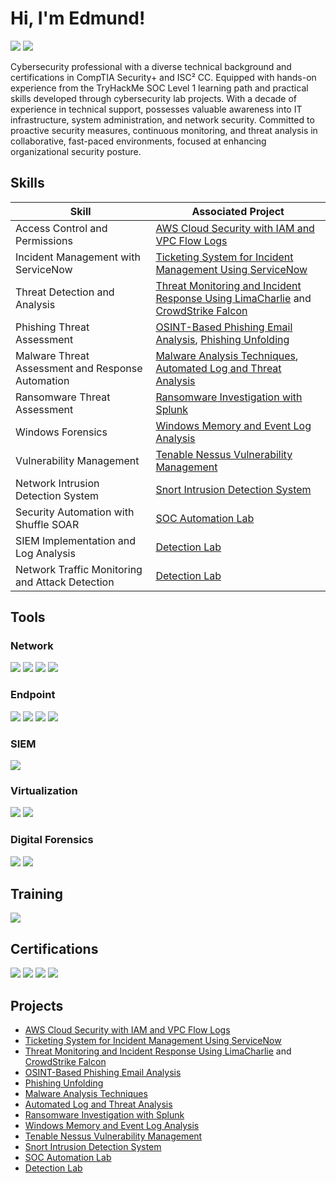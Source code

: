 <h1>Hi, I'm Edmund!</h1>

  <a href="https://www.linkedin.com/in/edgonzalesjr"><img src="https://img.shields.io/badge/-LinkedIn-0072b1?&style=for-the-badge&logo=linkedin&logoColor=white" /></a> <a href="https://tryhackme.com/r/p/EdmundG"><img src="https://img.shields.io/badge/-TryHackMe-FF5733?&style=for-the-badge&logo=tryhackme&logoColor=white" />
</a>

Cybersecurity professional with a diverse technical background and certifications in CompTIA Security+ and ISC² CC. Equipped with hands-on experience from the TryHackMe SOC Level 1 learning path and practical skills developed through cybersecurity lab projects. With a decade of experience in technical support, possesses valuable awareness into IT infrastructure, system administration, and network security. Committed to proactive security measures, continuous monitoring, and threat analysis in collaborative, fast-paced environments, focused at enhancing organizational security posture.

## Skills

| Skill                                         | Associated Project         |
|-----------------------------------------------|----------------------------|
| Access Control and Permissions | <a href="https://github.com/edgonzalesjr/AWS-Cloud-Security-with-IAM-and-VPC-Flow-Logs">AWS Cloud Security with IAM and VPC Flow Logs</a>|
| Incident Management with ServiceNow | <a href="https://github.com/edgonzalesjr/Ticketing-System-for-Incident-Management-Using-ServiceNow">Ticketing System for Incident Management Using ServiceNow</a>|
| Threat Detection and Analysis | <a href="https://github.com/edgonzalesjr/Threat-Monitoring-Incident-Response-Using-LimaCharlie">Threat Monitoring and Incident Response Using LimaCharlie</a> and <a href="https://github.com/edgonzalesjr/Threat-Monitoring-Incident-Response-Using-CrowdStike-Falcon">CrowdStrike Falcon</a>|
| Phishing Threat Assessment                    | <a href="https://github.com/edgonzalesjr/Phishing-Threat-Analysis">OSINT-Based Phishing Email Analysis</a>, <a href="https://github.com/edgonzalesjr/Phishing-Unfolding">Phishing Unfolding</a>|
| Malware Threat Assessment and Response Automation | <a href="https://github.com/edgonzalesjr/Malware-Analysis-Techniques">Malware Analysis Techniques</a>, <a href="https://github.com/edgonzalesjr/Automated-Log-and-Threat-Analysis">Automated Log and Threat Analysis</a>|
| Ransomware Threat Assessment                  | <a href="https://github.com/edgonzalesjr/Ransomware-Investigation-with-Splunk">Ransomware Investigation with Splunk</a>|
| Windows Forensics                             | <a href="https://github.com/edgonzalesjr/Windows-Memory-and-Event-Log-Analysis">Windows Memory and Event Log Analysis</a>|
| Vulnerability Management                      | <a href="https://github.com/edgonzalesjr/Tenable-Nessus-Vulnerability-Management">Tenable Nessus Vulnerability Management</a>|
| Network Intrusion Detection System            | <a href="https://github.com/edgonzalesjr/Snort-Intrusion-Detection-System">Snort Intrusion Detection System</a>|
| Security Automation with Shuffle SOAR         | <a href="https://github.com/edgonzalesjr/SOC-Automation-Lab">SOC Automation Lab</a>|
| SIEM Implementation and Log Analysis          | <a href="https://github.com/edgonzalesjr/Detection-Lab">Detection Lab</a>|
| Network Traffic Monitoring and Attack Detection | <a href="https://github.com/edgonzalesjr/Detecton-Lab">Detection Lab</a>|

## Tools

### Network
<div>
    <img src="https://img.shields.io/badge/-FortiGate_NGFW-E34C26?&style=for-the-badge&logo=fortinet&logoColor=white" />
    <img src="https://img.shields.io/badge/-Wireshark-1679A7?&style=for-the-badge&logo=Wireshark&logoColor=white" />    
    <img src="https://img.shields.io/badge/-tcpdump-5D5D5D?&style=for-the-badge&logo=tcpdump&logoColor=white" />
    <img src="https://img.shields.io/badge/-Snort-F44336?&style=for-the-badge&logo=snort&logoColor=black" />
</div>

### Endpoint
<div>
    <img src="https://img.shields.io/badge/-CrowdStrike_Falcon-E4002B?&style=for-the-badge&logo=crowdstrike&logoColor=white" />    
    <img src="https://img.shields.io/badge/-LimaCharlie-00A3E0?&style=for-the-badge&logo=cloud&logoColor=white" />    
    <img src="https://img.shields.io/badge/-Active%20Directory-0078D4?&style=for-the-badge&logo=windows&logoColor=white" />    
    <img src="https://img.shields.io/badge/-Sysmon-2F3A4E?&style=for-the-badge&logo=windows&logoColor=white" />
</div>

### SIEM
<div>
    <img src="https://img.shields.io/badge/-Splunk-000000?&style=for-the-badge&logo=Splunk&logoColor=white" />
</div>

### Virtualization
<div>    
    <img src="https://img.shields.io/badge/-AWS%20EC2-EF931E?&style=for-the-badge&logo=amazonaws&logoColor=white" />    
    <img src="https://img.shields.io/badge/-VMware%20Workstation%20Pro-363e94?&style=for-the-badge&logo=vmware&logoColor=white" />
</div>

### Digital Forensics
<div>
    <img src="https://img.shields.io/badge/-Volatility%203-000000?&style=for-the-badge&logo=appveyor&logoColor=white" />
    <img src="https://img.shields.io/badge/-Deep%20Blue%20CLI-0033A0?&style=for-the-badge&logo=windows&logoColor=white" />
</div>
  
## Training
<div>  
  <img src="https://img.shields.io/badge/-TryHackMe%20SOC%20Level%201-0e4a6f?&style=for-the-badge&logo=tryhackme&logoColor=white" />
</div>
  
## Certifications
<div>  
  <img src="https://img.shields.io/badge/-Security%2B-FF0000?&style=for-the-badge&logo=CompTIA&logoColor=white" />
  <img src="https://img.shields.io/badge/-ISC2%20Certified%20in%20Cybersecurity-FF0000?style=for-the-badge&logo=ISC2&logoColor=white" />
  <img src="https://img.shields.io/badge/-Fortinet%20NSE%203%20Network%20Security%20Associate-003E6C?&style=for-the-badge&logo=Fortinet&logoColor=white" />
  <img src="https://img.shields.io/badge/-Huawei%20HCIA%20Cloud%20Computing-00B3E2?&style=for-the-badge&logo=Huawei&logoColor=white" />
</div>

## Projects
- <a href="https://github.com/edgonzalesjr/AWS-Cloud-Security-with-IAM-and-VPC-Flow-Logs">AWS Cloud Security with IAM and VPC Flow Logs</a>
- <a href="https://github.com/edgonzalesjr/Ticketing-System-for-Incident-Management-Using-ServiceNow">Ticketing System for Incident Management Using ServiceNow</a>
- <a href="https://github.com/edgonzalesjr/Threat-Monitoring-Incident-Response-Using-LimaCharlie">Threat Monitoring and Incident Response Using LimaCharlie</a> and <a href="https://github.com/edgonzalesjr/Threat-Monitoring-Incident-Response-Using-CrowdStike-Falcon">CrowdStrike Falcon</a>
- <a href="https://github.com/edgonzalesjr/Phishing-Threat-Analysis">OSINT-Based Phishing Email Analysis</a>
- <a href="https://github.com/edgonzalesjr/Phishing-Unfolding">Phishing Unfolding</a>
- <a href="https://github.com/edgonzalesjr/Malware-Analysis-Techniques">Malware Analysis Techniques</a>
- <a href="https://github.com/edgonzalesjr/Automated-Log-and-Threat-Analysis">Automated Log and Threat Analysis</a>
- <a href="https://github.com/edgonzalesjr/Ransomware-Investigation-with-Splunk">Ransomware Investigation with Splunk</a>
- <a href="https://github.com/edgonzalesjr/Windows-Memory-and-Event-Log-Analysis">Windows Memory and Event Log Analysis</a>
- <a href="https://github.com/edgonzalesjr/Tenable-Nessus-Vulnerability-Management">Tenable Nessus Vulnerability Management</a>
- <a href="https://github.com/edgonzalesjr/Snort-Intrusion-Detection-System">Snort Intrusion Detection System</a>
- <a href="https://github.com/edgonzalesjr/SOC-Automation-Lab">SOC Automation Lab</a>
- <a href="https://github.com/edgonzalesjr/Detecton-Lab">Detection Lab</a>
